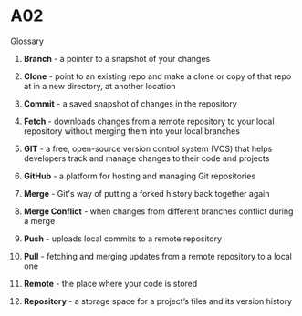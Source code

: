 # A02
Glossary
1. **Branch** - a pointer to a snapshot of your changes

2. **Clone** - point to an existing repo and make a clone or copy of that repo at in a new directory, at another location

3. **Commit** - a saved snapshot of changes in the repository

4. **Fetch** - downloads changes from a remote repository to your local repository without merging them into your local branches

5. **GIT** - a free, open-source version control system (VCS) that helps developers track and manage changes to their code and projects

6. **GitHub** - a platform for hosting and managing Git repositories

7. **Merge** - Git's way of putting a forked history back together again

8. **Merge Conflict** - when changes from different branches conflict during a merge

9. **Push** - uploads local commits to a remote repository

10. **Pull** - fetching and merging updates from a remote repository to a local one

11. **Remote** - the place where your code is stored

12. **Repository** - a storage space for a project’s files and its version history

